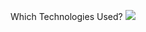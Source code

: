 Which Technologies Used?
<img src="https://lh3.googleusercontent.com/proxy/GlBmww1x44f1347ARUd84Yccwa8NlBGMtq865vW-iTjGBwvQWjro2hhERxw_BDkOIj9S8WKE-BA_iG6OJKP_5uDNOXOBxVVDCQ49BYKs3D1qpJI"/>
